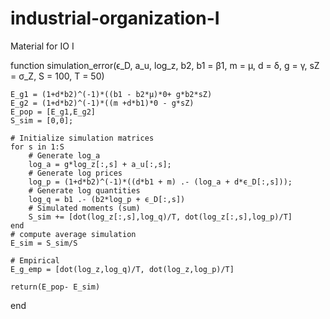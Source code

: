# industrial-organization-I
Material for IO I



function simulation_error(ϵ_D, a_u, log_z, b2, b1 = β1, m = μ,
                             d = δ, g = γ, sZ = σ_Z, S = 100, T = 50)

    E_g1 = (1+d*b2)^(-1)*((b1 - b2*μ)*0+ g*b2*sZ)
    E_g2 = (1+d*b2)^(-1)*((m +d*b1)*0 - g*sZ)
    E_pop = [E_g1,E_g2]
    S_sim = [0,0];    

    # Initialize simulation matrices
    for s in 1:S 
        # Generate log_a
        log_a = g*log_z[:,s] + a_u[:,s];
        # Generate log prices
        log_p = (1+d*b2)^(-1)*((d*b1 + m) .- (log_a + d*ϵ_D[:,s]));
        # Generate log quantities
        log_q = b1 .- (b2*log_p + ϵ_D[:,s])
        # Simulated moments (sum)
        S_sim += [dot(log_z[:,s],log_q)/T, dot(log_z[:,s],log_p)/T]
    end
    # compute average simulation
    E_sim = S_sim/S

    # Empirical 
    E_g_emp = [dot(log_z,log_q)/T, dot(log_z,log_p)/T]
    
    return(E_pop- E_sim)
end

